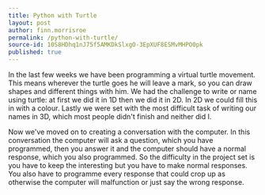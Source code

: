 ```yaml
---
title: Python with Turtle
layout: post
author: finn.morrisroe
permalink: /python-with-turtle/
source-id: 10S8HDhq1nJ75f5AMKDkSlxgO-3EpXUF8ESMvMHPO0pk
published: true
---
```

In the last few weeks we have been programming a virtual turtle movement. This means wherever the turtle goes he will leave a mark, so you can draw shapes and different things with him. We had the challenge to write or name using turtle: at first we did it in 1D then we did it in 2D. In 2D we could fill this in with a colour. Lastly we were set with the most difficult task of writing our names in 3D, which most people didn't finish and neither did I.

Now we've moved on to creating a conversation with the computer. In this conversation the computer will ask a question, which you have programmed, then you answer it and the computer should have a normal response, which you also programmed. So the difficulty in the project set is you have to keep the interesting but you have to make normal responses. You also have to programme every response that could crop up as otherwise the computer will malfunction or just say the wrong response.

